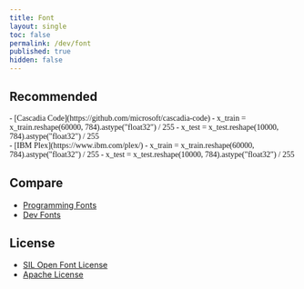 ```yaml
---
title: Font
layout: single
toc: false
permalink: /dev/font
published: true
hidden: false
---
```


<head>
  <base target="_blank">
</head>

## Recommended

<div style="font-family: 'Cascadia Code'" markdown="1">
- [Cascadia Code](https://github.com/microsoft/cascadia-code)
  - x_train = x_train.reshape(60000, 784).astype("float32") / 255
  - x_test = x_test.reshape(10000, 784).astype("float32") / 255
</div>
<div style="font-family: 'IBM Plex Mono'" markdown="1">
- [IBM Plex](https://www.ibm.com/plex/)
  - x_train = x_train.reshape(60000, 784).astype("float32") / 255
  - x_test = x_test.reshape(10000, 784).astype("float32") / 255
</div>
  
## Compare

- [Programming Fonts](https://www.programmingfonts.org/)
- [Dev Fonts](https://devfonts.gafi.dev/)

## License

- [SIL Open Font License](https://scripts.sil.org/cms/scripts/page.php?id=OFL)
- [Apache License](http://www.apache.org/licenses/LICENSE-2.0.html)

